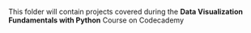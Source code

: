 This folder will contain projects covered during the **Data Visualization Fundamentals with Python** Course on Codecademy
